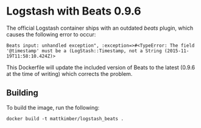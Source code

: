 # Logstash with Beats 0.9.6

The official Logstash container ships with an outdated *beats* plugin, which causes the following error to occur:

```
Beats input: unhandled exception", :exception=>#<TypeError: The field '@timestamp' must be a (LogStash::Timestamp, not a String (2015-11-19T11:58:10.424Z)>
```

This Dockerfile will update the included version of Beats to the latest (0.9.6 at the time of writing) which corrects the problem.

## Building

To build the image, run the following:

`docker build -t mattkimber/logstash_beats .`
